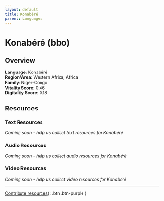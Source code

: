 ```yaml
---
layout: default
title: Konabéré
parent: Languages
---
```


# Konabéré (bbo)

## Overview

**Language**: Konabéré  
**Region/Area**: Western Africa, Africa  
**Family**: Niger-Congo  
**Vitality Score**: 0.46  
**Digitality Score**: 0.18  

## Resources

### Text Resources
*Coming soon - help us collect text resources for Konabéré*

### Audio Resources
*Coming soon - help us collect audio resources for Konabéré*

### Video Resources
*Coming soon - help us collect video resources for Konabéré*

---

[Contribute resources](https://fairtrain.github.io/){: .btn .btn-purple }
